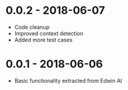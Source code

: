 # 0.0.2 - 2018-06-07

- Code cleanup
- Improved context detection
- Added more test cases

# 0.0.1 - 2018-06-06

- Basic functionality extracted from Edwin AI
